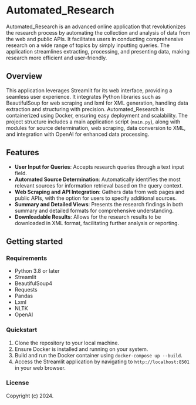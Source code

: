 # Automated_Research

Automated_Research is an advanced online application that revolutionizes the research process by automating the collection and analysis of data from the web and public APIs. It facilitates users in conducting comprehensive research on a wide range of topics by simply inputting queries. The application streamlines extracting, processing, and presenting data, making research more efficient and user-friendly.

## Overview

This application leverages Streamlit for its web interface, providing a seamless user experience. It integrates Python libraries such as BeautifulSoup for web scraping and lxml for XML generation, handling data extraction and structuring with precision. Automated_Research is containerized using Docker, ensuring easy deployment and scalability. The project structure includes a main application script (`main.py`), along with modules for source determination, web scraping, data conversion to XML, and integration with OpenAI for enhanced data processing.

## Features

- **User Input for Queries**: Accepts research queries through a text input field.
- **Automated Source Determination**: Automatically identifies the most relevant sources for information retrieval based on the query context.
- **Web Scraping and API Integration**: Gathers data from web pages and public APIs, with the option for users to specify additional sources.
- **Summary and Detailed Views**: Presents the research findings in both summary and detailed formats for comprehensive understanding.
- **Downloadable Results**: Allows for the research results to be downloaded in XML format, facilitating further analysis or reporting.

## Getting started

### Requirements

- Python 3.8 or later
- Streamlit
- BeautifulSoup4
- Requests
- Pandas
- Lxml
- NLTK
- OpenAI

### Quickstart

1. Clone the repository to your local machine.
2. Ensure Docker is installed and running on your system.
3. Build and run the Docker container using `docker-compose up --build`.
4. Access the Streamlit application by navigating to `http://localhost:8501` in your web browser.

### License

Copyright (c) 2024.
